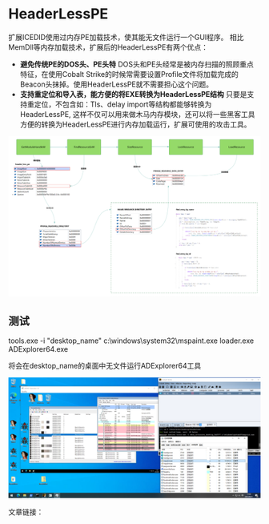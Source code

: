 # HeaderLessPE
扩展ICEDID使用过内存PE加载技术，使其能无文件运行一个GUI程序。
相比MemDll等内存加载技术，扩展后的HeaderLessPE有两个优点：
- **避免传统PE的DOS头、PE头特**
DOS头和PE头经常是被内存扫描的照顾重点特征，在使用Cobalt Strike的时候常需要设置Profile文件将加载完成的Beacon头抹掉。使用HeaderLessPE就不需要担心这个问题。
- **支持重定位和导入表，能方便的将EXE转换为HeaderLessPE结构**
只要是支持重定位，不包含如：Tls、delay import等结构都能够转换为HeaderLessPE, 这样不仅可以用来做木马内存模块，还可以将一些黑客工具方便的转换为HeaderLessPE进行内存加载运行，扩展可使用的攻击工具。

[![](image/1.png)](https://github.com/M01N-Team/HeaderLessPE/blob/master/image/1.png)

## 测试
tools.exe -i "desktop_name" c:\windows\system32\mspaint.exe loader.exe ADExplorer64.exe

将会在desktop_name的桌面中无文件运行ADExplorer64工具

[![](image/2.png)](https://github.com/M01N-Team/HeaderLessPE/blob/master/image/1.png)

文章链接：


